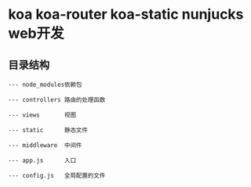 # koa koa-router koa-static  nunjucks  web开发

## 目录结构
    
    --- node_modules依赖包  
    
    --- controllers 路由的处理函数
    
    --- views       视图
    
    --- static      静态文件
    
    --- middleware  中间件
    
    --- app.js      入口
    
    --- config.js   全局配置的文件